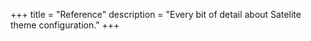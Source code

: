 +++
title = "Reference"
description = "Every bit of detail about Satelite theme configuration."
+++

